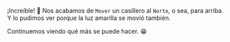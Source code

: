 ¡Increíble! :tada: Nos acabamos de `Mover` un casillero al `Norte`, o sea, para arriba. Y lo pudimos ver porque la luz amarilla se movió también.

Continuemos viendo qué más se puede hacer. :grin:
